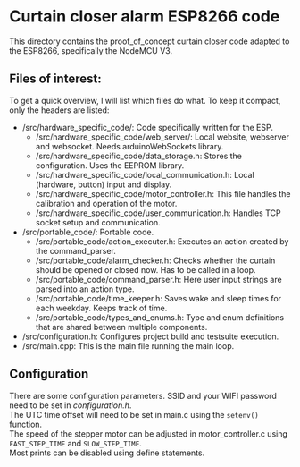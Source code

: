 # Curtain closer alarm ESP8266 code
This directory contains the proof_of_concept curtain closer code adapted to the ESP8266, specifically the NodeMCU V3.

## Files of interest:
To get a quick overview, I will list which files do what. To keep it compact, only the headers are listed:
* /src/hardware_specific_code/: Code specifically written for the ESP.
    * /src/hardware_specific_code/web_server/: Local website, webserver and websocket. Needs arduinoWebSockets library.
    * /src/hardware_specific_code/data_storage.h: Stores the configuration. Uses the EEPROM library.
    * /src/hardware_specific_code/local_communication.h: Local (hardware, button) input and display.
    * /src/hardware_specific_code/motor_controller.h: This file handles the calibration and operation of the motor.
    * /src/hardware_specific_code/user_communication.h: Handles TCP socket setup and communication.
* /src/portable_code/: Portable code.
    * /src/portable_code/action_executer.h: Executes an action created by the command_parser.
    * /src/portable_code/alarm_checker.h: Checks whether the curtain should be opened or closed now. Has to be called in a loop. 
    * /src/portable_code/command_parser.h: Here user input strings are parsed into an action type.
    * /src/portable_code/time_keeper.h: Saves wake and sleep times for each weekday. Keeps track of time.
    * /src/portable_code/types_and_enums.h: Type and enum definitions that are shared between multiple components.
* /src/configuration.h: Configures project build and testsuite execution.
* /src/main.cpp: This is the main file running the main loop.

## Configuration
There are some configuration parameters.
SSID and your WIFI password need to be set in *configuration.h*.  
The UTC time offset will need to be set in main.c using the `setenv()` function.  
The speed of the stepper motor can be adjusted in motor_controller.c using `FAST_STEP_TIME` and `SLOW_STEP_TIME`.  
Most prints can be disabled using define statements.  
